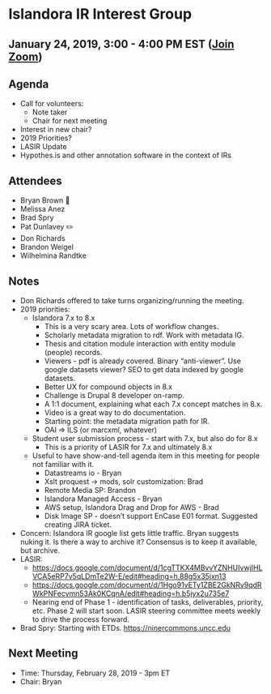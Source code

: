 # Islandora IR Interest Group
## January 24, 2019, 3:00 - 4:00 PM EST ([Join Zoom](https://zoom.us/j/526356143))

## Agenda
- Call for volunteers: 
  - Note taker
  - Chair for next meeting
- Interest in new chair?
- 2019 Priorities?
- LASIR Update
- Hypothes.is and other annotation software in the context of IRs

## Attendees
- Bryan Brown :chicken:
- Melissa Anez
- Brad Spry
- Pat Dunlavey :pencil2:
- Don Richards
- Brandon Weigel
- Wilhelmina Randtke

## Notes
- Don Richards offered to take turns organizing/running the meeting.
- 2019 priorities:
  - Islandora 7.x to 8.x
    - This is a very scary area. Lots of workflow changes.
    - Scholarly metadata migration to rdf. Work with metadata IG.
    - Thesis and citation module interaction with entity module (people) records.
    - Viewers - pdf is already covered. Binary “anti-viewer”. Use google datasets viewer? SEO to get data indexed by google datasets.
    - Better UX for compound objects in 8.x
    - Challenge is Drupal 8 developer on-ramp.
    - A 1:1 document, explaining what each 7.x concept matches in 8.x. 
    - Video is a great way to do documentation.
    - Starting point: the metadata migration path for IR.
    - OAI => ILS (or marcxml, whatever)
  - Student user submission process - start with 7.x, but also do for 8.x
    - This is a priority of LASIR for 7.x and ultimately 8.x
  - Useful to have show-and-tell agenda item in this meeting for people not familiar with it. 
    - Datastreams io - Bryan
    - Xslt proquest -> mods, solr customization: Brad
    - Remote Media SP: Brandon
    - Islandora Managed Access - Bryan
    - AWS setup, Islandora Drag and Drop for AWS - Brad
    - Disk Image SP - doesn’t support EnCase E01 format. Suggested creating JIRA ticket.
- Concern: Islandora IR google list gets little traffic. Bryan suggests nuking it. Is there a way to archive it? Consensus is to keep it available, but archive.
- LASIR:
  - https://docs.google.com/document/d/1cgTTKX4MBvvYZNHUIvwjIHLVCA5eRP7v5qLDmTe2W-E/edit#heading=h.88g5x35jxn13
  - https://docs.google.com/document/d/1Hgo91vETy1ZBE2GkNRv9qdRWkPNFecvmn53Ak0KCqnA/edit#heading=h.b5jyx2u735e7
  - Nearing end of Phase 1 - identification of tasks, deliverables, priority, etc. Phase 2 will start soon. LASIR steering committee meets weekly to drive the process forward.
- Brad Spry: Starting with ETDs. https://ninercommons.uncc.edu

## Next Meeting
* Time: Thursday, February 28, 2019 - 3pm ET
* Chair: Bryan
